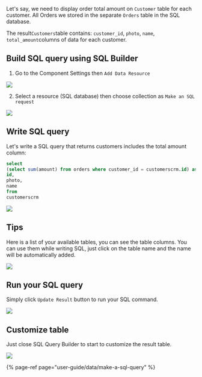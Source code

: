 Let's say, we need to display order total amount on `Customer` table for each customer. All Orders we stored in the separate `Orders` table in the SQL database. 

The result`Customers`table contains: `customer_id`, `photo`, `name`, `total_amount`columns of data for each customer.

## Build SQL query using SQL Builder

1. Go to the Component Settings then `Add Data Resource`

![](https://gblobscdn.gitbook.com/assets%2F-LQ08RFAKZvFADEiXKFy%2F-MGaCnX1IjAQA86jco5F%2F-MGaGGH4oL0pnZ2iIv5V%2FGIF107.gif?alt=media&token=1e47c8a1-1174-4a86-aca0-f1d27bcd39b8)

2. Select a resource \(SQL database\) then choose collection as `Make an SQL request`

![](https://gblobscdn.gitbook.com/assets%2F-LQ08RFAKZvFADEiXKFy%2F-MGb_OvVEi6xZK9tivS1%2F-MGbbiVX1PFrzeIhkAtx%2FGIF117.gif?alt=media&token=3a8dd1fb-09b2-4116-8b24-0727316c016c)

## Write SQL query

Let's write a SQL query that returns customers includes the total amount column:

```sql
select 
(select sum(amount) from orders where customer_id = customerscrm.id) as total_amount,
id,
photo,
name
from 
customerscrm
```

![](https://gblobscdn.gitbook.com/assets%2F-LQ08RFAKZvFADEiXKFy%2F-MGb_OvVEi6xZK9tivS1%2F-MGbcucSNZUlfpiVBir7%2FGIF118.gif?alt=media&token=88d3d5c4-f1bc-404a-bb9d-0b71387d2d02)

## Tips

Here is a list of your available tables, you can see the table columns. You can use them while writing SQL, just click on the table name and the name will be automatically added.

![](https://gblobscdn.gitbook.com/assets%2F-LQ08RFAKZvFADEiXKFy%2F-MGb_OvVEi6xZK9tivS1%2F-MGbdbnDARXgDvu6TbTh%2FGIF119.gif?alt=media&token=4c64361a-82d0-418e-89f5-b9617f90f063)

## Run your SQL query

Simply click `Update Result` button to run your SQL command.

![](https://gblobscdn.gitbook.com/assets%2F-LQ08RFAKZvFADEiXKFy%2F-MGb_OvVEi6xZK9tivS1%2F-MGbe8JDvVonoeXxltFU%2FGIF120.gif?alt=media&token=fdf0aed6-c87a-4886-8b56-b0cbfcd98765)

## Customize table

Just close SQL Query Builder to start to customize the result table.

![](https://gblobscdn.gitbook.com/assets%2F-LQ08RFAKZvFADEiXKFy%2F-MGb_OvVEi6xZK9tivS1%2F-MGbehytc7zFuHma4cMT%2FGIF121.gif?alt=media&token=b2701a9e-547c-4a4a-80d8-3150651ef8d6)

{% page-ref page="user-guide/data/make-a-sql-query" %}

